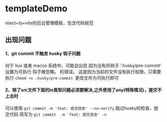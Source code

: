 # templateDemo
react+ts+vite的后台管理模板，包含代码规范



## 出现问题

#### 1、git commit 不触发 husky 钩子问题

对于 liux 或者 macos 系统中，可能会出现 因为没有将钩子 '.husky/pre-commit' 设置为可执行 钩子被忽略。 的错误。
这是因为当前的文件没有执行权限，只需要执行 `chmod +x .husky/pre-commit `更改文件为可执行即可


#### 2、除了src文件下面的ts类型问题必须要解决,之外使用了any(特殊情况)，提交不上去时

可以使用 `git commit -m 'feat: 提交信息' --no-verify` 跳过husky的检查，提交代码
简写为 `git commit  -m 'feat: 提交信息' -n`
